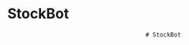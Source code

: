 # StockBot 
 
  
   
    
     
      
       
        
         
          
           
            
             
              
               
                
                 
                  
                   
                    
                     
                      
                       
                        
                         
                          
                           
                            
                             
                              
                               
                                
                                 
                                  
                                   
                                    
                                     
                                      
                                       
                                        
                                         
                                          
                                           
                                           # StockBot
